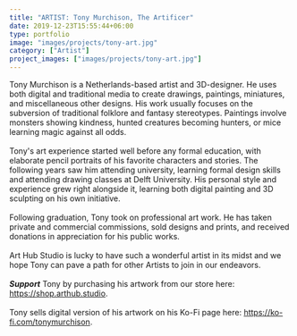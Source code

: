 ```yaml
---
title: "ARTIST: Tony Murchison, The Artificer"
date: 2019-12-23T15:55:44+06:00
type: portfolio
image: "images/projects/tony-art.jpg"
category: ["Artist"]
project_images: ["images/projects/tony-art.jpg"]
---
```

Tony Murchison is a Netherlands-based artist and 3D-designer. He uses both digital and traditional media to create drawings, paintings, miniatures, and miscellaneous other designs. His work usually focuses on the subversion of traditional folklore and fantasy stereotypes. Paintings involve monsters showing kindness, hunted creatures becoming hunters, or mice learning magic against all odds.\
\
Tony's art experience started well before any formal education, with elaborate pencil portraits of his favorite characters and stories. The following years saw him attending university, learning formal design skills and attending drawing classes at Delft University. His personal style and experience grew right alongside it, learning both digital painting and 3D sculpting on his own initiative.\
\
Following graduation, Tony took on professional art work. He has taken private and commercial commissions, sold designs and prints, and received donations in appreciation for his public works.\
\
Art Hub Studio is lucky to have such a wonderful artist in its midst and we hope Tony can pave a path for other Artists to join in our endeavors.\
\
***Support*** Tony by purchasing his artwork from our store here: https://shop.arthub.studio. \
\
Tony sells digital version of his artwork on his Ko-Fi page here: https://ko-fi.com/tonymurchison.
